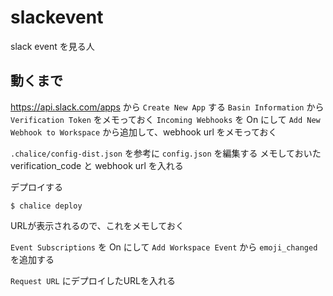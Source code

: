 # slackevent
slack event を見る人

## 動くまで

https://api.slack.com/apps から `Create New App` する
`Basin Information` から `Verification Token` をメモっておく
`Incoming Webhooks` を On にして `Add New Webhook to Workspace` から追加して、webhook url をメモっておく

`.chalice/config-dist.json` を参考に `config.json` を編集する
メモしておいた verification_code と webhook url を入れる

デプロイする
```
$ chalice deploy
```
URLが表示されるので、これをメモしておく

`Event Subscriptions` を On にして `Add Workspace Event` から `emoji_changed` を追加する

`Request URL` にデプロイしたURLを入れる


